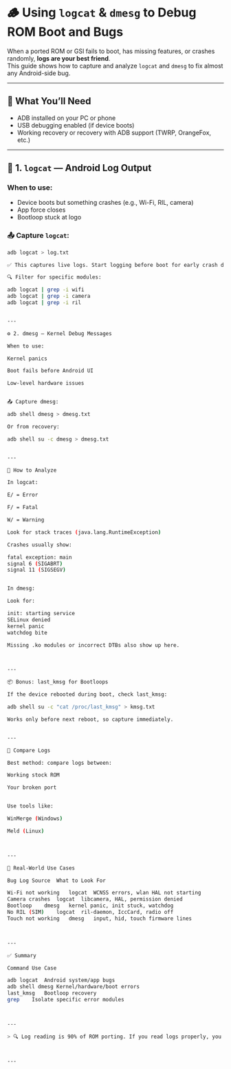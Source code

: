 # 🪵 Using `logcat` & `dmesg` to Debug ROM Boot and Bugs

When a ported ROM or GSI fails to boot, has missing features, or crashes randomly, **logs are your best friend**.  
This guide shows how to capture and analyze `logcat` and `dmesg` to fix almost any Android-side bug.

---

## 🧰 What You’ll Need

- ADB installed on your PC or phone
- USB debugging enabled (if device boots)
- Working recovery or recovery with ADB support (TWRP, OrangeFox, etc.)

---

## 🧪 1. `logcat` — Android Log Output

### When to use:
- Device boots but something crashes (e.g., Wi-Fi, RIL, camera)
- App force closes
- Bootloop stuck at logo

### 📤 Capture `logcat`:

```bash
adb logcat > log.txt

✅ This captures live logs. Start logging before boot for early crash detection.

🔍 Filter for specific modules:

adb logcat | grep -i wifi
adb logcat | grep -i camera
adb logcat | grep -i ril


---

⚙️ 2. dmesg — Kernel Debug Messages

When to use:

Kernel panics

Boot fails before Android UI

Low-level hardware issues


📤 Capture dmesg:

adb shell dmesg > dmesg.txt

Or from recovery:

adb shell su -c dmesg > dmesg.txt


---

🧠 How to Analyze

In logcat:

E/ = Error

F/ = Fatal

W/ = Warning

Look for stack traces (java.lang.RuntimeException)

Crashes usually show:

fatal exception: main
signal 6 (SIGABRT)
signal 11 (SIGSEGV)


In dmesg:

Look for:

init: starting service
SELinux denied
kernel panic
watchdog bite

Missing .ko modules or incorrect DTBs also show up here.



---

📦 Bonus: last_kmsg for Bootloops

If the device rebooted during boot, check last_kmsg:

adb shell su -c "cat /proc/last_kmsg" > kmsg.txt

Works only before next reboot, so capture immediately.


---

🔁 Compare Logs

Best method: compare logs between:

Working stock ROM

Your broken port


Use tools like:

WinMerge (Windows)

Meld (Linux)



---

🧪 Real-World Use Cases

Bug	Log Source	What to Look For

Wi-Fi not working	logcat	WCNSS errors, wlan HAL not starting
Camera crashes	logcat	libcamera, HAL, permission denied
Bootloop	dmesg	kernel panic, init stuck, watchdog
No RIL (SIM)	logcat	ril-daemon, IccCard, radio off
Touch not working	dmesg	input, hid, touch firmware lines



---

✅ Summary

Command	Use Case

adb logcat	Android system/app bugs
adb shell dmesg	Kernel/hardware/boot errors
last_kmsg	Bootloop recovery
grep	Isolate specific error modules



---

> 🔍 Log reading is 90% of ROM porting. If you read logs properly, you can fix almost anything — no sources required.



---
